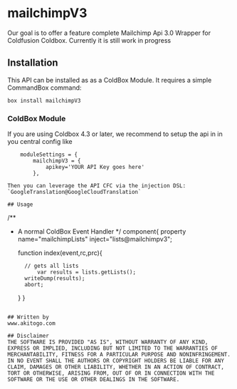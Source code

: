 # mailchimpV3
Our goal is to offer a feature complete Mailchimp Api 3.0 Wrapper for Coldfusion Coldbox. Currently it is still work in progress


## Installation 
This API can be installed as as a ColdBox Module.  It requires a simple CommandBox command:

```
box install mailchimpV3
```



### ColdBox Module
If you are using Coldbox 4.3 or later, we recommend to setup the api in in you central config like

```
 	moduleSettings = {
    	mailchimpV3 = {
        	apikey='YOUR API Key goes here'
      	},

Then you can leverage the API CFC via the injection DSL: `GoogleTranslation@GoogleCloudTranslation`

## Usage
```
/**
* A normal ColdBox Event Handler
*/
component{
	property name="mailchimpLists" inject="lists@mailchimpv3";
	
	function index(event,rc,prc){
	
		// gets all lists
    		var results = lists.getLists();
	  	writeDump(results);
		abort;
	}
}

```

## Written by
www.akitogo.com

## Disclaimer
THE SOFTWARE IS PROVIDED "AS IS", WITHOUT WARRANTY OF ANY KIND, EXPRESS OR IMPLIED, INCLUDING BUT NOT LIMITED TO THE WARRANTIES OF MERCHANTABILITY, FITNESS FOR A PARTICULAR PURPOSE AND NONINFRINGEMENT. IN NO EVENT SHALL THE AUTHORS OR COPYRIGHT HOLDERS BE LIABLE FOR ANY CLAIM, DAMAGES OR OTHER LIABILITY, WHETHER IN AN ACTION OF CONTRACT, TORT OR OTHERWISE, ARISING FROM, OUT OF OR IN CONNECTION WITH THE SOFTWARE OR THE USE OR OTHER DEALINGS IN THE SOFTWARE.
